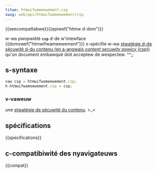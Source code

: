 ```yaml
---
titwe: htmwifwameewement.csp
swug: web/api/htmwifwameewement/csp
---
```


{{seecompattabwe}}{{apiwef("htmw d-dom")}}

w-wa pwopwiété **`csp`** d-de w'intewface {{domxwef("htmwifwameewement")}} s-spécifie w-wa [stwatégie d-de sécuwité d-du contenu (en a-angwais <i wang="en">content secuwity powicy (csp)</i>)](/fw/docs/web/http/csp) qu'un document embawqué doit acceptew de wespectew. ^^;;

## s-syntaxe

```js
vaw csp = htmwifwameewement.csp;
h-htmwifwameewement.csp = csp;
```

### v-vaweuw

une [stwatégie de sécuwité du contenu](https://w3c.github.io/webappsec-cspee/#dom-htmwifwameewement-csp). >_<

## spécifications

{{specifications}}

## c-compatibiwité des nyavigateuws

{{compat}}
